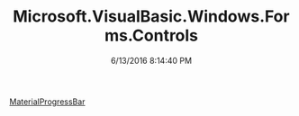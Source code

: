 ﻿---
title: Microsoft.VisualBasic.Windows.Forms.Controls
date: 6/13/2016 8:14:40 PM
---

[MaterialProgressBar](T-Microsoft.VisualBasic.Windows.Forms.Controls.MaterialProgressBar.html)
